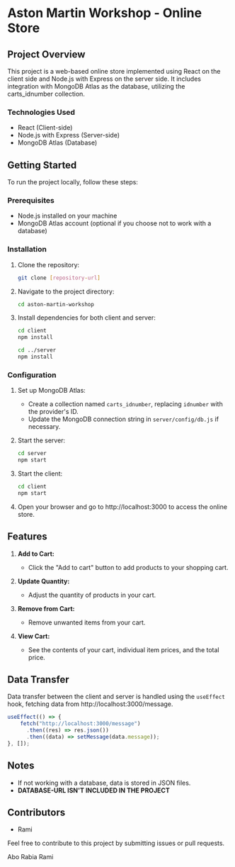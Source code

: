 # Aston Martin Workshop - Online Store

## Project Overview

This project is a web-based online store implemented using React on the client side and Node.js with Express on the server side. It includes integration with MongoDB Atlas as the database, utilizing the carts_idnumber collection.

### Technologies Used

- React (Client-side)
- Node.js with Express (Server-side)
- MongoDB Atlas (Database)

## Getting Started

To run the project locally, follow these steps:

### Prerequisites

- Node.js installed on your machine
- MongoDB Atlas account (optional if you choose not to work with a database)

### Installation

1. Clone the repository:

   ```bash
   git clone [repository-url]
   ```

2. Navigate to the project directory:

   ```bash
   cd aston-martin-workshop
   ```

3. Install dependencies for both client and server:

   ```bash
   cd client
   npm install

   cd ../server
   npm install
   ```

### Configuration

1. Set up MongoDB Atlas:

   - Create a collection named `carts_idnumber`, replacing `idnumber` with the provider's ID.
   - Update the MongoDB connection string in `server/config/db.js` if necessary.

2. Start the server:

   ```bash
   cd server
   npm start
   ```

3. Start the client:

   ```bash
   cd client
   npm start
   ```

4. Open your browser and go to http://localhost:3000 to access the online store.

## Features

1. **Add to Cart:**
   - Click the "Add to cart" button to add products to your shopping cart.

2. **Update Quantity:**
   - Adjust the quantity of products in your cart.

3. **Remove from Cart:**
   - Remove unwanted items from your cart.

4. **View Cart:**
   - See the contents of your cart, individual item prices, and the total price.

## Data Transfer

Data transfer between the client and server is handled using the `useEffect` hook, fetching data from http://localhost:3000/message.

```javascript
useEffect(() => {
    fetch("http://localhost:3000/message")
      .then((res) => res.json())
      .then((data) => setMessage(data.message));
}, []);
```

## Notes

- If not working with a database, data is stored in JSON files.
- **DATABASE-URL ISN'T INCLUDED IN THE PROJECT**

## Contributors

- Rami

Feel free to contribute to this project by submitting issues or pull requests.

Abo Rabia Rami
